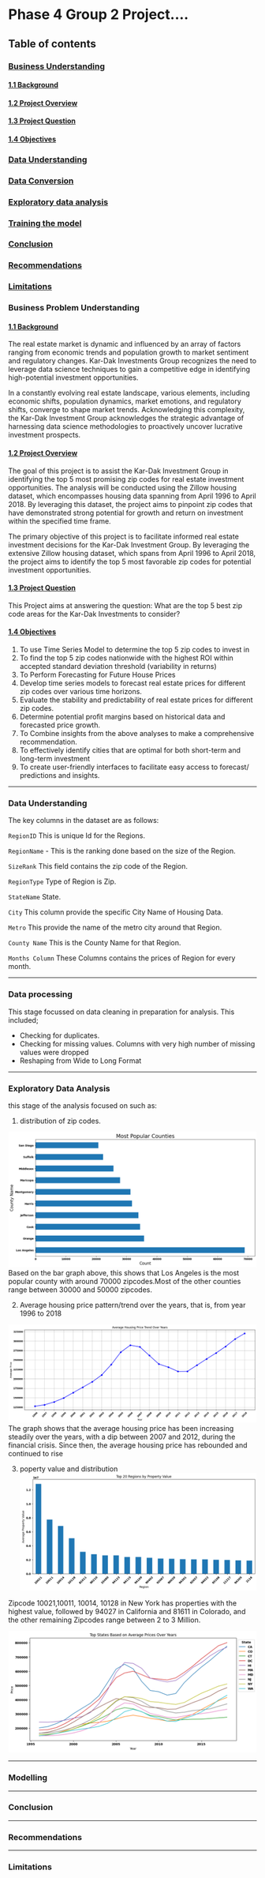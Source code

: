 # Phase 4 Group 2 Project....


## Table of contents 
 ### [Business Understanding](#Business-Understanding)
 #### [1.1 Background](##Background)
 #### [1.2 Project Overview](#Project-Overview)
 #### [1.3 Project Question](#Project-Question)
 #### [1.4 Objectives](#Objectives)
 ### [Data Understanding](#Data-Understanding)
 ### [Data Conversion](#Data-Conversion)
 ### [Exploratory data analysis](#Exploratory-data-analysis)
 ### [Training the model](#Training-the-model)
 ### [Conclusion](#Conclusion)
 ### [Recommendations](#Recommendations)
 ### [Limitations](#Limitations)
 
### Business Problem Understanding
 #### [1.1 Background](##Background)
The real estate market is dynamic and influenced by an array of factors ranging from economic trends and population growth to market sentiment and regulatory changes. Kar-Dak Investments Group recognizes the need to leverage data science techniques to gain a competitive edge in identifying high-potential investment opportunities.

In a constantly evolving real estate landscape, various elements, including economic shifts, population dynamics, market emotions, and regulatory shifts, converge to shape market trends. Acknowledging this complexity, the Kar-Dak Investment Group acknowledges the strategic advantage of harnessing data science methodologies to proactively uncover lucrative investment prospects.
#### [1.2 Project Overview](#Project-Overview)
 The goal of this project is to assist the Kar-Dak Investment Group in identifying the top 5 most promising zip codes for real estate investment opportunities. The analysis will be conducted using the Zillow housing dataset, which encompasses housing data spanning from April 1996 to April 2018. By leveraging this dataset, the project aims to pinpoint zip codes that have demonstrated strong potential for growth and return on investment within the specified time frame.

The primary objective of this project is to facilitate informed real estate investment decisions for the Kar-Dak Investment Group. By leveraging the extensive Zillow housing dataset, which spans from April 1996 to April 2018, the project aims to identify the top 5 most favorable zip codes for potential investment opportunities.
#### [1.3 Project Question](#Project-Question)
This Project aims at answering the question:
 What are the top 5 best zip code areas for the Kar-Dak Investments to consider?
 #### [1.4 Objectives](#Objectives)
 1. To use Time Series Model to determine the top 5 zip codes to invest in
2. To find the top 5 zip codes nationwide with the highest ROI within accepted standard deviation threshold (variability in returns)
3. To Perform Forecasting for Future House Prices
4. Develop time series models to forecast real estate prices for different zip codes over various time horizons.
5. Evaluate the stability and predictability of real estate prices for different zip codes.
6. Determine potential profit margins based on historical data and forecasted price growth.
7. To Combine insights from the above analyses to make a comprehensive recommendation.
8. To effectively identify cities that are optimal for both short-term and long-term investment
9. To create user-friendly interfaces to facilitate easy access to forecast/ predictions and insights.
***
### Data Understanding
The key columns in the dataset are as follows:

`RegionID` This is unique Id for the Regions.

`RegionName` - This is the ranking done based on the size of the Region.

`SizeRank` This field contains the zip code of the Region.

`RegionType` Type of Region is Zip.

`StateName` State.

`City` This column provide the specific City Name of Housing Data.

`Metro` This provide the name of the metro city around that Region.

`County Name` This is the County Name for that Region.

`Months Column` These Columns contains the prices of Region for every month.

***
### Data processing
This stage focussed on data cleaning in preparation for analysis. This included;
* Checking for duplicates.
* Checking for missing values. Columns with very high number of missing values were dropped
* Reshaping from Wide to Long Format

***
### Exploratory Data Analysis
this stage of the analysis focused on such as:

 1. distribution of zip codes.

![zipcode.png](images/zipcode.png)
Based on the bar graph above, this shows that Los Angeles is the most popular county with around 70000 zipcodes.Most of the other counties range between 30000 and 50000 zipcodes.

2. Average housing price pattern/trend over the years, that is, from year 1996 to 2018

![price.png](images/price.png)
The graph shows that the average housing price has been increasing steadily over the years, with a dip between 2007 and 2012, during the financial crisis. Since then, the average housing price has rebounded and continued to rise

3. poperty value and distribution
![property_value.png](images/property_value.png)

Zipcode 10021,10011, 10014, 10128 in New York has properties with the highest value, followed by 94027 in California and 81611 in Colorado, and the other remaining Zipcodes range between 2 to 3 Million.

![state_price.png](images/state_price.png)
***
### Modelling



***
### Conclusion


***
### Recommendations


***
### Limitations


